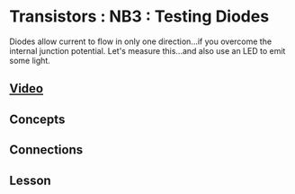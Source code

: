 # Transistors : NB3 : Testing Diodes
Diodes allow current to flow in only one direction...if you overcome the internal junction potential. Let's measure this...and also use an LED to emit some light.

## [Video](https://vimeo.com/1032458879)

## Concepts

## Connections

## Lesson
